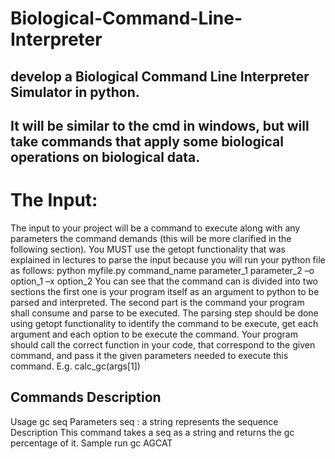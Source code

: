 # Biological-Command-Line-Interpreter
## develop a Biological Command Line Interpreter Simulator in python.
## It will be similar to the cmd in windows, but will take commands that apply some biological operations on biological data.
# The Input:
The input to your project will be a command to execute along with any parameters the command demands (this will be more clarified in the following section). You MUST use the getopt functionality that was explained in lectures to parse the input because you will run your python file as follows:
python myfile.py command_name parameter_1 parameter_2 –o option_1 –x option_2
You can see that the command can is divided into two sections the first one is your program itself as an argument to python to be parsed and interpreted. The second part is the command your program shall consume and parse to be executed.
The parsing step should be done using getopt functionality to identify the command to be execute, get each argument and each option to be execute the command.
Your program should call the correct function in your code, that correspond to the given command, and pass it the given parameters needed to execute this command. E.g. calc_gc(args[1])

## Commands Description
Usage gc seq
Parameters seq : a string represents the sequence
Description This command takes a seq as a string and returns the gc percentage of it.
Sample run gc AGCAT
